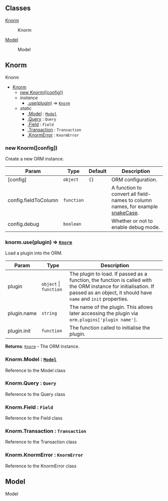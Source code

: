 ## Classes

<dl>
<dt><a href="#Knorm">Knorm</a></dt>
<dd><p>Knorm</p>
</dd>
<dt><a href="#Model">Model</a></dt>
<dd><p>Model</p>
</dd>
</dl>

<a name="Knorm"></a>

## Knorm
Knorm


* [Knorm](#Knorm)
    * [new Knorm([config])](#new_Knorm_new)
    * _instance_
        * [.use(plugin)](#Knorm+use) ⇒ [`Knorm`](#Knorm)
    * _static_
        * [.Model](#Knorm.Model) : [`Model`](#Model)
        * [.Query](#Knorm.Query) : <code>Query</code>
        * [.Field](#Knorm.Field) : <code>Field</code>
        * [.Transaction](#Knorm.Transaction) : <code>Transaction</code>
        * [.KnormError](#Knorm.KnormError) : <code>KnormError</code>

<a name="new_Knorm_new"></a>

### new Knorm([config])
Create a new ORM instance.


| Param | Type | Default | Description |
| --- | --- | --- | --- |
| [config] | <code>object</code> | <code>{}</code> | ORM configuration. |
| config.fieldToColumn | <code>function</code> |  | A function to convert all field-names to column names, for example [snakeCase](https://lodash.com/docs/4.17.10#snakeCase). |
| config.debug | <code>boolean</code> |  | Whether or not to enable debug mode. |

<a name="Knorm+use"></a>

### knorm.use(plugin) ⇒ [`Knorm`](#Knorm)
Load a plugin into the ORM.


| Param | Type | Description |
| --- | --- | --- |
| plugin | <code>object</code> \| <code>function</code> | The plugin to load. If passed as a function, the function is called with the ORM instance for initialisation. If passed as an object, it should have `name` and `init` properties. |
| plugin.name | <code>string</code> | The name of the plugin. This allows later accessing the plugin via `orm.plugins['plugin name']`. |
| plugin.init | <code>function</code> | The function called to initialise the plugin. |

**Returns**: [`Knorm`](#Knorm) - The ORM instance.  
<a name="Knorm.Model"></a>

### Knorm.Model : [`Model`](#Model)
Reference to the Model class

<a name="Knorm.Query"></a>

### Knorm.Query : <code>Query</code>
Reference to the Query class

<a name="Knorm.Field"></a>

### Knorm.Field : <code>Field</code>
Reference to the Field class

<a name="Knorm.Transaction"></a>

### Knorm.Transaction : <code>Transaction</code>
Reference to the Transaction class

<a name="Knorm.KnormError"></a>

### Knorm.KnormError : <code>KnormError</code>
Reference to the KnormError class

<a name="Model"></a>

## Model
Model

